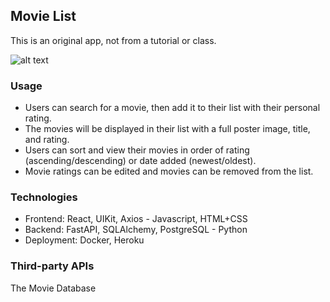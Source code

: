 ## Movie List
This is an original app, not from a tutorial or class.

![alt text](https://github.com/JustinHsie/movielist/blob/main/movielist.gif)

### Usage
- Users can search for a movie, then add it to their list with their personal rating.
- The movies will be displayed in their list with a full poster image, title, and rating.
- Users can sort and view their movies in order of rating (ascending/descending) or date added (newest/oldest).
- Movie ratings can be edited and movies can be removed from the list.

### Technologies
- Frontend: React, UIKit, Axios - Javascript, HTML+CSS
- Backend: FastAPI, SQLAlchemy, PostgreSQL - Python
- Deployment: Docker, Heroku

### Third-party APIs
The Movie Database